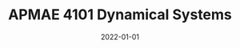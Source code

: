 ---
title: "APMAE 4101 Dynamical Systems"
collection: teaching
type: "Graduate course"
permalink: /teaching/2022-spring-teaching
venue: "Columbia University"
date: 2022-01-01
---